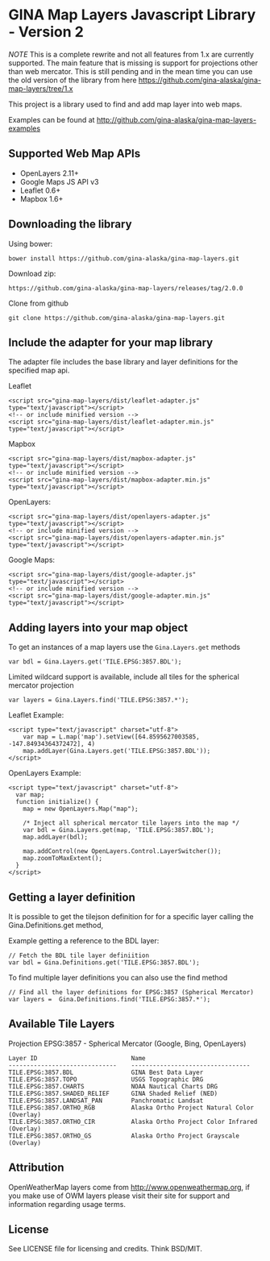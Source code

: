 GINA Map Layers Javascript Library - Version 2
==================================

*NOTE* This is a complete rewrite and not all features from 1.x are currently supported.  The main feature that is missing is support for projections other than web mercator.  This is still pending and in the mean time you can use the old version of the library from here https://github.com/gina-alaska/gina-map-layers/tree/1.x

This project is a library used to find and add map layer into web maps.

Examples can be found at http://github.com/gina-alaska/gina-map-layers-examples

Supported Web Map APIs
----------------------

* OpenLayers 2.11+
* Google Maps JS API v3
* Leaflet 0.6+
* Mapbox 1.6+

Downloading the library
-----------------------

Using bower:

    bower install https://github.com/gina-alaska/gina-map-layers.git
    
Download zip:

    https://github.com/gina-alaska/gina-map-layers/releases/tag/2.0.0
    
Clone from github

    git clone https://github.com/gina-alaska/gina-map-layers.git

Include the adapter for your map library
-------------------

The adapter file includes the base library and layer definitions for the specified map api.

  Leaflet

    <script src="gina-map-layers/dist/leaflet-adapter.js" type="text/javascript"></script>
    <!-- or include minified version -->
    <script src="gina-map-layers/dist/leaflet-adapter.min.js" type="text/javascript"></script>   

  Mapbox

    <script src="gina-map-layers/dist/mapbox-adapter.js" type="text/javascript"></script>   
    <!-- or include minified version -->
    <script src="gina-map-layers/dist/mapbox-adapter.min.js" type="text/javascript"></script>   

  OpenLayers: 

    <script src="gina-map-layers/dist/openlayers-adapter.js" type="text/javascript"></script>
    <!-- or include minified version -->
    <script src="gina-map-layers/dist/openlayers-adapter.min.js" type="text/javascript"></script>

  Google Maps: 

    <script src="gina-map-layers/dist/google-adapter.js" type="text/javascript"></script>
    <!-- or include minified version -->
    <script src="gina-map-layers/dist/google-adapter.min.js" type="text/javascript"></script>
  
Adding layers into your map object
--------------------------------------

To get an instances of a map layers use the <code>Gina.Layers.get</code> methods
  
    var bdl = Gina.Layers.get('TILE.EPSG:3857.BDL');

Limited wildcard support is available, include all tiles for the spherical mercator projection
  
    var layers = Gina.Layers.find('TILE.EPSG:3857.*');
    
Leaflet Example:
  
    <script type="text/javascript" charset="utf-8">
        var map = L.map('map').setView([64.8595627003585, -147.84934364372472], 4)
        map.addLayer(Gina.Layers.get('TILE.EPSG:3857.BDL'));
    </script>

OpenLayers Example:

    <script type="text/javascript" charset="utf-8">
      var map;
      function initialize() {
        map = new OpenLayers.Map("map");

        /* Inject all spherical mercator tile layers into the map */
        var bdl = Gina.Layers.get(map, 'TILE.EPSG:3857.BDL');
        map.addLayer(bdl);
        
        map.addControl(new OpenLayers.Control.LayerSwitcher());
        map.zoomToMaxExtent();        
      }
    </script>
    
Getting a layer definition
----------------------

  It is possible to get the tilejson definition for  for a specific layer calling the Gina.Definitions.get method,
    
  Example getting a reference to the BDL layer:
  
    // Fetch the BDL tile layer definiition
    var bdl = Gina.Definitions.get('TILE.EPSG:3857.BDL');
    
  To find multiple layer definitions you can also use the find method
  
    // Find all the layer definitions for EPSG:3857 (Spherical Mercator)
    var layers =  Gina.Definitions.find('TILE.EPSG:3857.*');

Available Tile Layers
---------------------

  Projection EPSG:3857 - Spherical Mercator (Google, Bing, OpenLayers)

    Layer ID                          Name
    ------------------------------    ---------------------------------
    TILE.EPSG:3857.BDL                GINA Best Data Layer
    TILE.EPSG:3857.TOPO               USGS Topographic DRG
    TILE.EPSG:3857.CHARTS             NOAA Nautical Charts DRG
    TILE.EPSG:3857.SHADED_RELIEF      GINA Shaded Relief (NED)
    TILE.EPSG:3857.LANDSAT_PAN        Panchromatic Landsat
    TILE.EPSG:3857.ORTHO_RGB          Alaska Ortho Project Natural Color (Overlay)
    TILE.EPSG:3857.ORTHO_CIR          Alaska Ortho Project Color Infrared (Overlay)
    TILE.EPSG:3857.ORTHO_GS           Alaska Ortho Project Grayscale (Overlay)
<!-- TILE.EPSG:3857.OWM_CLOUDS         OpenWeatherMap Clouds
TILE.EPSG:3857.OWM_PRECIP         OpenWeatherMap Precipitation
TILE.EPSG:3857.OWM_SNOW           OpenWeatherMap Snow
TILE.EPSG:3857.OWM_TEMP           OpenWeatherMap Temperature
TILE.EPSG:3857.OWM_WIND           OpenWeatherMap Wind Speed
TILE.EPSG:3857.OWM_PRESSURE       OpenWeatherMap Pressure
TILE.EPSG:3857.OWM_PRESSURE_CNTR  OpenWeatherMap Pressure Contours -->
    
<!-- Projection EPSG:3338 - Alaskan Albers (OpenLayers)

  Layer ID                        Name
  ------------------------------  ---------------------------------
  TILE.EPSG:3338.BDL              GINA Best Data Layer
  TILE.EPSG:3338.TOPO             USGS Topographic DRG
  TILE.EPSG:3338.SHADED_RELIEF    GINA Shaded Relief (NED)
  TILE.EPSG:3338.OSM              OpenStreetMaps Base Layer
  TILE.EPSG:3338.OSM_OVERLAY      OpenStreetMaps Roads & Cities (Overlay)
  TILE.EPSG:3338.ORTHO_RGB        Alaska Ortho Project Natural Color (Overlay)
  TILE.EPSG:3338.ORTHO_CIR        Alaska Ortho Project Color Infrared (Overlay)
  TILE.EPSG:3338.ORTHO_GS         Alaska Ortho Project Grayscale (Overlay)
  
Projection EPSG:3572 - Alaskan Centric Polar Projection (OpenLayers)

  Layer ID                        Name
  ------------------------------  ---------------------------------
  TILE.EPSG:3572.BDL              GINA Best Data Layer
  TILE.EPSG:3572.OSM              OpenStreetMaps Base Layer
  TILE.EPSG:3572.OSM_OVERLAY      OpenStreetMaps Roads & Cities (Overlay) -->

Attribution
-----------

OpenWeatherMap layers come from http://www.openweathermap.org, if you make use of OWM layers please visit their site for support and
information regarding usage terms.


License
-------

See LICENSE file for licensing and credits.  Think BSD/MIT.
